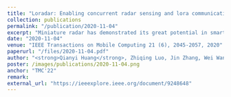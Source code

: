 ```yaml
---
title: "Loradar: Enabling concurrent radar sensing and lora communication"
collection: publications
permalink: "/publication/2020-11-04"
excerpt: "Miniature radar has demonstrated its great potential in smart homes, such as understanding the wellness of the residents and providing ubiquitous interactions. While it has many promising applications, it also results in congested RF (radio frequency) environments as there is an unprecedented amount of traffic in a smart home. To ease the strain on the limited spectrum, we ask the question that, can we reuse the sensing signals for data communication? With such a capability, we can improve the spectrum utilization by sharing the spectrum between sensing and communication systems. However, radar signals are customized for the sensing purpose and are incompatible with legacy communication standards. To address this challenge, we have an observation that, non-linearity effect in RF circuits can convert wideband radar signals into a LoRa signal. Based on this observation, in this paper, we present LoRadar …"
date: "2020-11-04"
venue: "IEEE Transactions on Mobile Computing 21 (6), 2045-2057, 2020"
paperurl: "/files/2020-11-04.pdf"
author: "<strong>Qianyi Huang</strong>, Zhiqing Luo, Jin Zhang, Wei Wang, Qian Zhang"
poster: /images/publications/2020-11-04.png
anchor: "TMC'22"
remark:
external_url: "https://ieeexplore.ieee.org/document/9248648"
---
```

